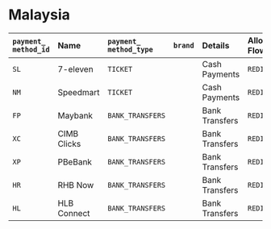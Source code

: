 # Malaysia



| `payment_` `method_id` | **Name** | `payment_ method_type` | `brand` | **Details** | Allowed Flows | **Logo** |
| :--- | :--- | :--- | :--- | :--- | :--- | :--- |
| `SL` | 7-eleven | `TICKET` |  | Cash Payments | `REDIRECT` | [https://static.dlocal.com/images/providers/RC.png](https://static.dlocal.com/images/providers/RC.png) |
| `NM` | Speedmart | `TICKET` |  | Cash Payments | `REDIRECT` | [https://static.dlocal.com/images/providers/NN.png](https://static.dlocal.com/images/providers/NN.png) |
| `FP` | Maybank | `BANK_TRANSFERS` |  | Bank Transfers | `REDIRECT` | [https://static.dlocal.com/images/providers/FP.png](https://static.dlocal.com/images/providers/FP.png) |
| `XC` | CIMB Clicks | `BANK_TRANSFERS` |  | Bank Transfers | `REDIRECT` | ​[https://static.dlocal.com/images/providers/XC.png](https://static.dlocal.com/images/providers/XC.png)​ |
| `XP` | PBeBank | `BANK_TRANSFERS` |  | Bank Transfers | `REDIRECT` | [https://static.dlocal.com/images/providers/XP.png](https://static.dlocal.com/images/providers/XP.png)​ |
| `HR` | RHB Now | `BANK_TRANSFERS` |  | Bank Transfers | `REDIRECT` | ​[https://static.dlocal.com/images/providers/HR.png](https://static.dlocal.com/images/providers/HR.png)​ |
| `HL` | HLB Connect | `BANK_TRANSFERS` |  | Bank Transfers | `REDIRECT` | [https://static.dlocal.com/images/providers/HL.png](https://static.dlocal.com/images/providers/HL.png) |

